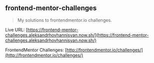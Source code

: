 ## frontend-mentor-challenges

> My solutions to frontendmentor.io challenges.

Live URL: [https://frontend-mentor-challenges.aleksandrhovhannisyan.now.sh/](https://frontend-mentor-challenges.aleksandrhovhannisyan.now.sh/)

FrontendMentor Challenges: [http://frontendmentor.io/challenges/](http://frontendmentor.io/challenges/)
